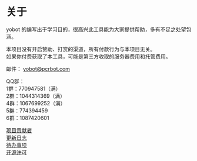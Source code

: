 # 关于

yobot 的编写出于学习目的，很高兴此工具能为大家提供帮助，多有不足之处望包涵。

本项目没有开启赞助、打赏的渠道，所有付款行为与本项目无关。  
如果你付费获取了本工具，可能是第三方收取的服务器费用和托管费用。

邮件： <yobot@pcrbot.com>

QQ群：  
1群：770947581（满）  
2群：1044314369（满）  
4群：1067699252（满）  
5群：774394459  
6群：1087420601  

[项目贡献者](./project/contributors.md)  
[更新日志](./project/changelog.md)  
[待办事项](./project/todo.md)  
[开源许可](./project/open-source.md)  
